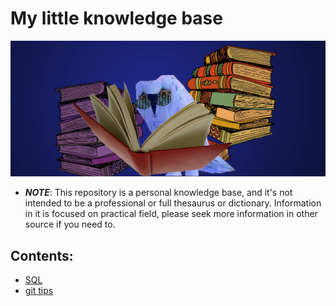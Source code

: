 # My little knowledge base

![Face picture](misc/reading-owl.png?raw=true "a meme")

* ***NOTE***: This repository is a personal knowledge base, and it's not intended to be a professional or full thesaurus or dictionary. Information in it is focused on practical field, please seek more information in other source if you need to. 

## Contents:
- [SQL](/SQL/SQL_notes.md)
- [git tips](/DevOps/git_notes.md)